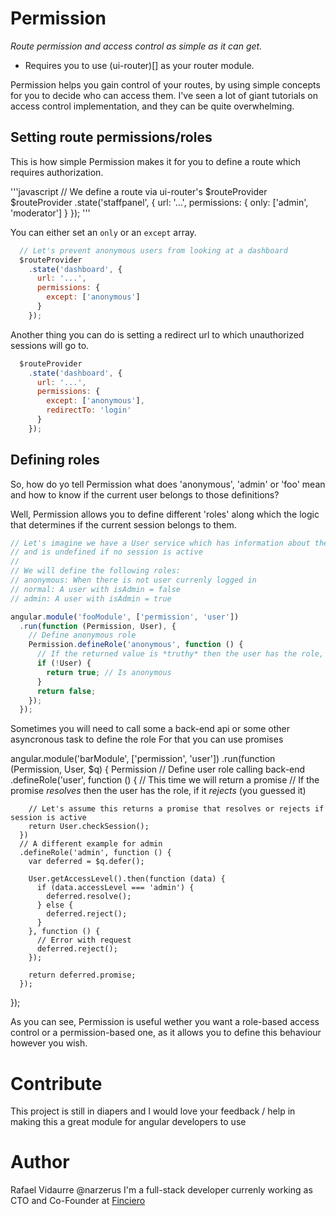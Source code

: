 Permission
==========
*Route permission and access control as simple as it can get.*

- Requires you to use (ui-router)[] as your router module.

Permission helps you gain control of your routes, by using simple concepts for you to decide who can access them.
I've seen a lot of giant tutorials on access control implementation, and they can be quite overwhelming.


Setting route permissions/roles
-------------------------------
This is how simple Permission makes it for you to define a route which requires authorization.

'''javascript
  // We define a route via ui-router's $routeProvider
  $routeProvider
    .state('staffpanel', {
      url: '...',
      permissions: {
        only: ['admin', 'moderator']
      }
    });
'''

You can either set an `only` or an `except` array.

```javascript
  // Let's prevent anonymous users from looking at a dashboard
  $routeProvider
    .state('dashboard', {
      url: '...',
      permissions: {
        except: ['anonymous']
      }
    });
```

Another thing you can do is setting a redirect url to which unauthorized sessions will go to.

```javascript
  $routeProvider
    .state('dashboard', {
      url: '...',
      permissions: {
        except: ['anonymous'],
        redirectTo: 'login'
      }
    });
```


Defining roles
--------------------------
So, how do yo tell Permission what does 'anonymous', 'admin' or 'foo' mean and how to know if the current user belongs
to those definitions?

Well, Permission allows you to define different 'roles' along which the logic that determines if the current 
session belongs to them.

```javascript
// Let's imagine we have a User service which has information about the current user in the session
// and is undefined if no session is active
//
// We will define the following roles:
// anonymous: When there is not user currenly logged in
// normal: A user with isAdmin = false
// admin: A user with isAdmin = true

angular.module('fooModule', ['permission', 'user'])
  .run(function (Permission, User), {
    // Define anonymous role
    Permission.defineRole('anonymous', function () {
      // If the returned value is *truthy* then the user has the role, otherwise they don't
      if (!User) {
        return true; // Is anonymous
      }
      return false;
    });
  });
```

Sometimes you will need to call some a back-end api or some other asyncronous task to define the role
For that you can use promises

angular.module('barModule', ['permission', 'user'])
  .run(function (Permission, User, $q) {
    Permission
      // Define user role calling back-end
      .defineRole('user', function () {
        // This time we will return a promise
        // If the promise *resolves* then the user has the role, if it *rejects* (you guessed it)
        
        // Let's assume this returns a promise that resolves or rejects if session is active
        return User.checkSession();
      })
      // A different example for admin
      .defineRole('admin', function () {
        var deferred = $q.defer();
        
        User.getAccessLevel().then(function (data) {
          if (data.accessLevel === 'admin') {
            deferred.resolve();
          } else {
            deferred.reject();
          }
        }, function () {
          // Error with request
          deferred.reject();
        });
        
        return deferred.promise;
      });
  });
  
As you can see, Permission is useful wether you want a role-based access control or a permission-based one, as
it allows you to define this behaviour however you wish.


Contribute
==========
This project is still in diapers and I would love your feedback / help in making this a great module 
for angular developers to use


Author
======
Rafael Vidaurre
@narzerus
I'm a full-stack developer currenly working as CTO and Co-Founder at [Finciero](http://www.finciero.com)


